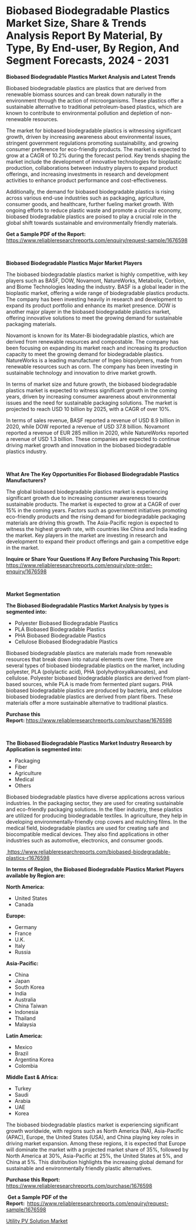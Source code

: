<p><h1>Biobased Biodegradable Plastics Market Size, Share & Trends Analysis Report By Material, By Type, By End-user, By Region, And Segment Forecasts, 2024 - 2031</h1></p><p><strong>Biobased Biodegradable Plastics Market Analysis and Latest Trends</strong></p>
<p><p>Biobased biodegradable plastics are plastics that are derived from renewable biomass sources and can break down naturally in the environment through the action of microorganisms. These plastics offer a sustainable alternative to traditional petroleum-based plastics, which are known to contribute to environmental pollution and depletion of non-renewable resources.</p><p>The market for biobased biodegradable plastics is witnessing significant growth, driven by increasing awareness about environmental issues, stringent government regulations promoting sustainability, and growing consumer preference for eco-friendly products. The market is expected to grow at a CAGR of 10.2% during the forecast period. Key trends shaping the market include the development of innovative technologies for bioplastic production, collaborations between industry players to expand product offerings, and increasing investments in research and development activities to enhance product performance and cost-effectiveness.</p><p>Additionally, the demand for biobased biodegradable plastics is rising across various end-use industries such as packaging, agriculture, consumer goods, and healthcare, further fueling market growth. With ongoing efforts to reduce plastic waste and promote a circular economy, biobased biodegradable plastics are poised to play a crucial role in the global shift towards sustainable and environmentally friendly materials.</p></p>
<p><strong>Get a Sample PDF of the Report:&nbsp;</strong> <a href="https://www.reliableresearchreports.com/enquiry/request-sample/1676598">https://www.reliableresearchreports.com/enquiry/request-sample/1676598</a></p>
<p>&nbsp;</p>
<p><strong>Biobased Biodegradable Plastics Major Market Players</strong></p>
<p><p>The biobased biodegradable plastics market is highly competitive, with key players such as BASF, DOW, Novamont, NatureWorks, Metabolix, Corbion, and Biome Technologies leading the industry. BASF is a global leader in the bioplastic market, offering a wide range of biodegradable plastics products. The company has been investing heavily in research and development to expand its product portfolio and enhance its market presence. DOW is another major player in the biobased biodegradable plastics market, offering innovative solutions to meet the growing demand for sustainable packaging materials.</p><p>Novamont is known for its Mater-Bi biodegradable plastics, which are derived from renewable resources and compostable. The company has been focusing on expanding its market reach and increasing its production capacity to meet the growing demand for biodegradable plastics. NatureWorks is a leading manufacturer of Ingeo biopolymers, made from renewable resources such as corn. The company has been investing in sustainable technology and innovation to drive market growth.</p><p>In terms of market size and future growth, the biobased biodegradable plastics market is expected to witness significant growth in the coming years, driven by increasing consumer awareness about environmental issues and the need for sustainable packaging solutions. The market is projected to reach USD 10 billion by 2025, with a CAGR of over 10%.</p><p>In terms of sales revenue, BASF reported a revenue of USD 8.9 billion in 2020, while DOW reported a revenue of USD 37.8 billion. Novamont reported a revenue of EUR 285 million in 2020, while NatureWorks reported a revenue of USD 1.3 billion. These companies are expected to continue driving market growth and innovation in the biobased biodegradable plastics industry.</p></p>
<p>&nbsp;</p>
<p><strong>What Are The Key Opportunities For Biobased Biodegradable Plastics Manufacturers?</strong></p>
<p><p>The global biobased biodegradable plastics market is experiencing significant growth due to increasing consumer awareness towards sustainable products. The market is expected to grow at a CAGR of over 15% in the coming years. Factors such as government initiatives promoting eco-friendly products and the rising demand for biodegradable packaging materials are driving this growth. The Asia-Pacific region is expected to witness the highest growth rate, with countries like China and India leading the market. Key players in the market are investing in research and development to expand their product offerings and gain a competitive edge in the market.</p></p>
<p><strong>Inquire or Share Your Questions If Any Before Purchasing This Report:</strong> <a href="https://www.reliableresearchreports.com/enquiry/pre-order-enquiry/1676598">https://www.reliableresearchreports.com/enquiry/pre-order-enquiry/1676598</a></p>
<p>&nbsp;</p>
<p><strong>Market Segmentation</strong></p>
<p><strong>The Biobased Biodegradable Plastics Market Analysis by types is segmented into:</strong></p>
<p><ul><li>Polyester Biobased Biodegradable Plastics</li><li>PLA Biobased Biodegradable Plastics</li><li>PHA Biobased Biodegradable Plastics</li><li>Cellulose Biobased Biodegradable Plastics</li></ul></p>
<p><p>Biobased biodegradable plastics are materials made from renewable resources that break down into natural elements over time. There are several types of biobased biodegradable plastics on the market, including polyester, PLA (polylactic acid), PHA (polyhydroxyalkanoates), and cellulose. Polyester biobased biodegradable plastics are derived from plant-based sources, while PLA is made from fermented plant sugars. PHA biobased biodegradable plastics are produced by bacteria, and cellulose biobased biodegradable plastics are derived from plant fibers. These materials offer a more sustainable alternative to traditional plastics.</p></p>
<p><strong>Purchase this Report:&nbsp;</strong><a href="https://www.reliableresearchreports.com/purchase/1676598">https://www.reliableresearchreports.com/purchase/1676598</a></p>
<p>&nbsp;</p>
<p><strong>The Biobased Biodegradable Plastics Market Industry Research by Application is segmented into:</strong></p>
<p><ul><li>Packaging</li><li>Fiber</li><li>Agriculture</li><li>Medical</li><li>Others</li></ul></p>
<p><p>Biobased biodegradable plastics have diverse applications across various industries. In the packaging sector, they are used for creating sustainable and eco-friendly packaging solutions. In the fiber industry, these plastics are utilized for producing biodegradable textiles. In agriculture, they help in developing environmentally-friendly crop covers and mulching films. In the medical field, biodegradable plastics are used for creating safe and biocompatible medical devices. They also find applications in other industries such as automotive, electronics, and consumer goods.</p></p>
<p><a href="https://www.reliableresearchreports.com/biobased-biodegradable-plastics-r1676598">&nbsp;https://www.reliableresearchreports.com/biobased-biodegradable-plastics-r1676598</a></p>
<p><strong>In terms of Region, the Biobased Biodegradable Plastics Market Players available by Region are:</strong></p>
<p>
    <p> <strong> North America: </strong>
        <ul>
            <li>United States</li>
            <li>Canada</li>
        </ul>
        </p> 
    <p> <strong> Europe: </strong>
        <ul>
            <li>Germany</li>
            <li>France</li>
            <li>U.K.</li>
            <li>Italy</li>
            <li>Russia</li>
        </ul>
        </p> 
    <p> <strong> Asia-Pacific: </strong>
        <ul>
            <li>China</li>
            <li>Japan</li>
            <li>South Korea</li>
            <li>India</li>
            <li>Australia</li>
            <li>China Taiwan</li>
            <li>Indonesia</li>
            <li>Thailand</li>
            <li>Malaysia</li>
        </ul>
        </p> 
    <p> <strong> Latin America: </strong>
        <ul>
            <li>Mexico</li>
            <li>Brazil</li>
            <li>Argentina Korea</li>
            <li>Colombia</li>
        </ul>
        </p> 
    <p> <strong> Middle East & Africa: </strong>
        <ul>
            <li>Turkey</li>
            <li>Saudi</li>
            <li>Arabia</li>
            <li>UAE</li>
            <li>Korea</li>
        </ul>
    </p>
    </p>
<p><p>The biobased biodegradable plastics market is experiencing significant growth worldwide, with regions such as North America (NA), Asia-Pacific (APAC), Europe, the United States (USA), and China playing key roles in driving market expansion. Among these regions, it is expected that Europe will dominate the market with a projected market share of 35%, followed by North America at 30%, Asia-Pacific at 25%, the United States at 5%, and China at 5%. This distribution highlights the increasing global demand for sustainable and environmentally friendly plastic alternatives.</p></p>
<p><strong>Purchase this Report: </strong><a href="https://www.reliableresearchreports.com/purchase/1676598">https://www.reliableresearchreports.com/purchase/1676598</a></p>
<p>&nbsp;<strong>Get a Sample PDF of the Report:&nbsp;&nbsp;</strong><a href="https://www.reliableresearchreports.com/enquiry/request-sample/1676598">https://www.reliableresearchreports.com/enquiry/request-sample/1676598</a></p>
<p><strong></strong></p>
<p><p><a href="https://github.com/gamblestampleyjenny50m5sl6/Market-Research-Report-List-3/blob/main/utility-pv-solution-market.md">Utility PV Solution Market</a></p></p>